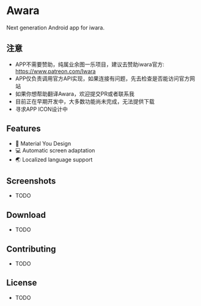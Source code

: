 # Awara
Next generation Android app for iwara.

## 注意
* APP不需要赞助，纯属业余图一乐项目，建议去赞助iwara官方: https://www.patreon.com/Iwara
* APP仅负责调用官方API实现，如果连接有问题，先去检查是否能访问官方网站
* 如果你想帮助翻译Awara，欢迎提交PR或者联系我
* 目前正在早期开发中，大多数功能尚未完成，无法提供下载
* 寻求APP ICON设计中

## Features
- 🎨 Material You Design
- 💻 Automatic screen adaptation
- 🌏 Localized language support

## Screenshots
- TODO

## Download
- TODO

## Contributing
- TODO

## License
- TODO